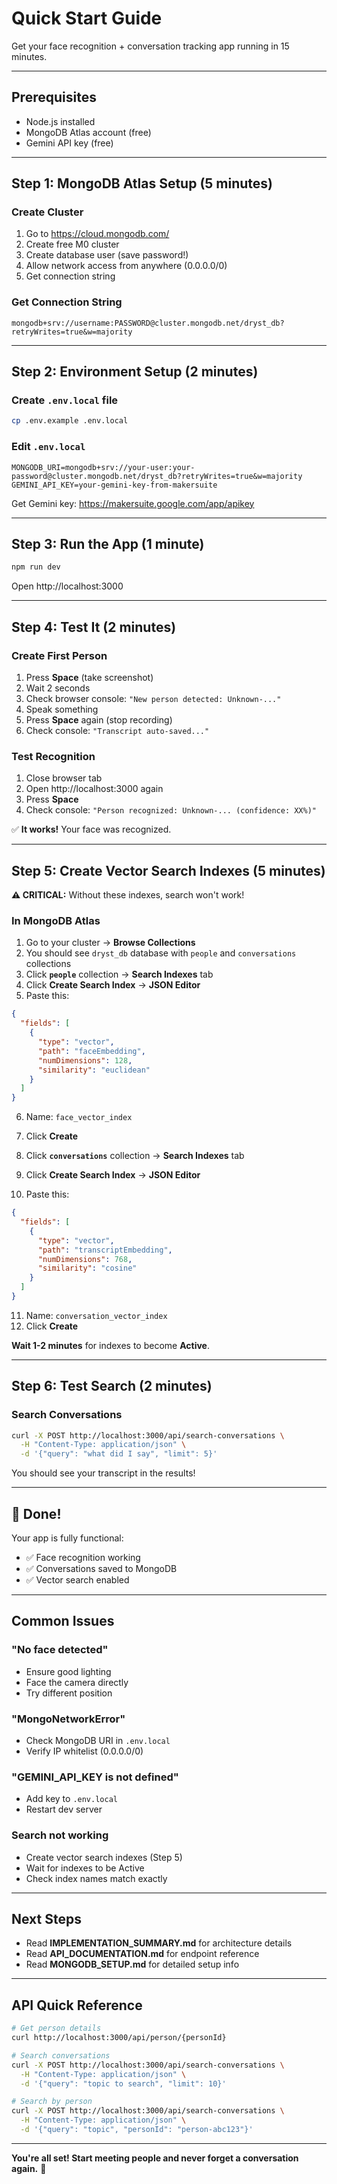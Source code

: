 # Quick Start Guide

Get your face recognition + conversation tracking app running in 15 minutes.

---

## Prerequisites

- Node.js installed
- MongoDB Atlas account (free)
- Gemini API key (free)

---

## Step 1: MongoDB Atlas Setup (5 minutes)

### Create Cluster
1. Go to https://cloud.mongodb.com/
2. Create free M0 cluster
3. Create database user (save password!)
4. Allow network access from anywhere (0.0.0.0/0)
5. Get connection string

### Get Connection String
```
mongodb+srv://username:PASSWORD@cluster.mongodb.net/dryst_db?retryWrites=true&w=majority
```

---

## Step 2: Environment Setup (2 minutes)

### Create `.env.local` file

```bash
cp .env.example .env.local
```

### Edit `.env.local`

```env
MONGODB_URI=mongodb+srv://your-user:your-password@cluster.mongodb.net/dryst_db?retryWrites=true&w=majority
GEMINI_API_KEY=your-gemini-key-from-makersuite
```

Get Gemini key: https://makersuite.google.com/app/apikey

---

## Step 3: Run the App (1 minute)

```bash
npm run dev
```

Open http://localhost:3000

---

## Step 4: Test It (2 minutes)

### Create First Person
1. Press **Space** (take screenshot)
2. Wait 2 seconds
3. Check browser console: `"New person detected: Unknown-..."`
4. Speak something
5. Press **Space** again (stop recording)
6. Check console: `"Transcript auto-saved..."`

### Test Recognition
1. Close browser tab
2. Open http://localhost:3000 again
3. Press **Space**
4. Check console: `"Person recognized: Unknown-... (confidence: XX%)"`

✅ **It works!** Your face was recognized.

---

## Step 5: Create Vector Search Indexes (5 minutes)

**⚠️ CRITICAL:** Without these indexes, search won't work!

### In MongoDB Atlas

1. Go to your cluster → **Browse Collections**
2. You should see `dryst_db` database with `people` and `conversations` collections
3. Click **`people`** collection → **Search Indexes** tab
4. Click **Create Search Index** → **JSON Editor**
5. Paste this:

```json
{
  "fields": [
    {
      "type": "vector",
      "path": "faceEmbedding",
      "numDimensions": 128,
      "similarity": "euclidean"
    }
  ]
}
```

6. Name: `face_vector_index`
7. Click **Create**

8. Click **`conversations`** collection → **Search Indexes** tab
9. Click **Create Search Index** → **JSON Editor**
10. Paste this:

```json
{
  "fields": [
    {
      "type": "vector",
      "path": "transcriptEmbedding",
      "numDimensions": 768,
      "similarity": "cosine"
    }
  ]
}
```

11. Name: `conversation_vector_index`
12. Click **Create**

**Wait 1-2 minutes** for indexes to become **Active**.

---

## Step 6: Test Search (2 minutes)

### Search Conversations

```bash
curl -X POST http://localhost:3000/api/search-conversations \
  -H "Content-Type: application/json" \
  -d '{"query": "what did I say", "limit": 5}'
```

You should see your transcript in the results!

---

## 🎉 Done!

Your app is fully functional:
- ✅ Face recognition working
- ✅ Conversations saved to MongoDB
- ✅ Vector search enabled

---

## Common Issues

### "No face detected"
- Ensure good lighting
- Face the camera directly
- Try different position

### "MongoNetworkError"
- Check MongoDB URI in `.env.local`
- Verify IP whitelist (0.0.0.0/0)

### "GEMINI_API_KEY is not defined"
- Add key to `.env.local`
- Restart dev server

### Search not working
- Create vector search indexes (Step 5)
- Wait for indexes to be Active
- Check index names match exactly

---

## Next Steps

- Read **IMPLEMENTATION_SUMMARY.md** for architecture details
- Read **API_DOCUMENTATION.md** for endpoint reference
- Read **MONGODB_SETUP.md** for detailed setup info

---

## API Quick Reference

```bash
# Get person details
curl http://localhost:3000/api/person/{personId}

# Search conversations
curl -X POST http://localhost:3000/api/search-conversations \
  -H "Content-Type: application/json" \
  -d '{"query": "topic to search", "limit": 10}'

# Search by person
curl -X POST http://localhost:3000/api/search-conversations \
  -H "Content-Type: application/json" \
  -d '{"query": "topic", "personId": "person-abc123"}'
```

---

**You're all set! Start meeting people and never forget a conversation again.** 🚀
